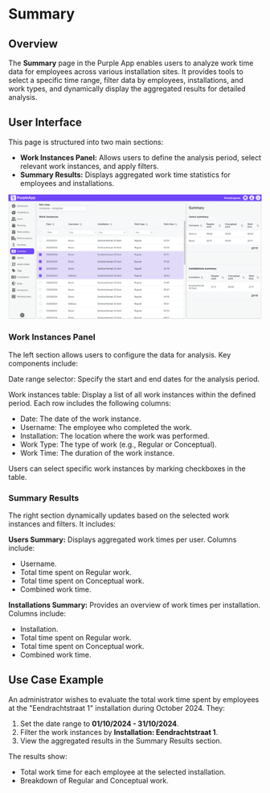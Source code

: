 # Summary

## Overview

The **Summary** page in the Purple App enables users to analyze work time data for employees across various installation sites. It provides tools to select a specific time range, filter data by employees, installations, and work types, and dynamically display the aggregated results for detailed analysis. 


## User Interface

This page is structured into two main sections:

- **Work Instances Panel:** Allows users to define the analysis period, select relevant work instances, and apply filters.
- **Summary Results:** Displays aggregated work time statistics for employees and installations.

![Summary screen](./img/summary.png)


### Work Instances Panel

The left section allows users to configure the data for analysis. Key components include:

Date range selector: Specify the start and end dates for the analysis period.

Work instances table: Display a list of all work instances within the defined period. Each row includes the following columns:

  - Date: The date of the work instance.
  - Username: The employee who completed the work.
  - Installation: The location where the work was performed.
  - Work Type: The type of work (e.g., Regular or Conceptual).
  - Work Time: The duration of the work instance.

Users can select specific work instances by marking checkboxes in the table.

### Summary Results

The right section dynamically updates based on the selected work instances and filters. It includes:

**Users Summary:** Displays aggregated work times per user. Columns include:

  - Username.
  - Total time spent on Regular work.
  - Total time spent on Conceptual work.
  - Combined work time.

**Installations Summary:** Provides an overview of work times per installation. Columns include:

  - Installation.
  - Total time spent on Regular work.
  - Total time spent on Conceptual work.
  - Combined work time.


## Use Case Example

An administrator wishes to evaluate the total work time spent by employees at the "Eendrachtstraat 1" installation during October 2024. They:

1. Set the date range to **01/10/2024 - 31/10/2024**.
2. Filter the work instances by **Installation: Eendrachtstraat 1**.
3. View the aggregated results in the Summary Results section.

The results show:
- Total work time for each employee at the selected installation.
- Breakdown of Regular and Conceptual work.

